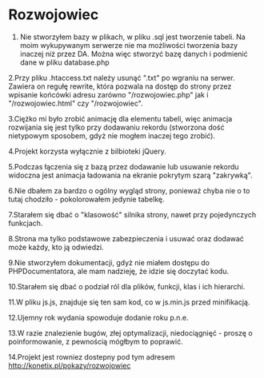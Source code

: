 # Rozwojowiec

1. Nie stworzyłem bazy w plikach, w pliku .sql jest tworzenie tabeli. Na moim wykupywanym serwerze nie ma możliwości tworzenia bazy inaczej niż przez DA. Można więc stworzyć bazę danych i podmienić dane w pliku database.php

2.Przy pliku .htaccess.txt należy usunąć ".txt" po wgraniu na serwer. Zawiera on regułę rewrite, która pozwala na dostęp do strony przez wpisanie końcówki adresu zarówno "/rozwojowiec.php" jak i "/rozwojowiec.html" czy "/rozwojowiec".

3.Ciężko mi było zrobić animację dla elementu <tr> tabeli, więc animacja rozwijania się jest tylko przy dodawaniu rekordu (stworzona dość nietypowym sposobem, gdyż nie mogłem inaczej tego zrobić).

4.Projekt korzysta wyłącznie z bilbioteki jQuery.

5.Podczas łączenia się z bazą przez dodawanie lub usuwanie rekordu widoczna jest animacja ładowania na ekranie pokrytym szarą "zakrywką".

6.Nie dbałem za bardzo o ogólny wygląd strony, ponieważ chyba nie o to tutaj chodziło - pokolorowałem jedynie tabelkę.

7.Starałem się dbać o "klasowość" silnika strony, nawet przy pojedynczych funkcjach.

8.Strona ma tylko podstawowe zabezpieczenia i usuwać oraz dodawać może każdy, kto ją odwiedzi.

9.Nie stworzyłem dokumentacji, gdyż nie miałem dostępu do PHPDocumentatora, ale mam nadzieję, że idzie się doczytać kodu.

10.Starałem się dbać o podział ról dla plików, funkcji, klas i ich hierarchi.

11.W pliku js.js, znajduje się ten sam kod, co w js.min.js przed minifikacją.

12.Ujemny rok wydania spowoduje dodanie roku p.n.e.

13.W razie znalezienie bugów, złej optymalizacji, niedociągnięć - proszę o poinformowanie, z pewnością mógłbym to poprawić.

14.Projekt jest rowniez dostepny pod tym adresem http://konetix.pl/pokazy/rozwojowiec

